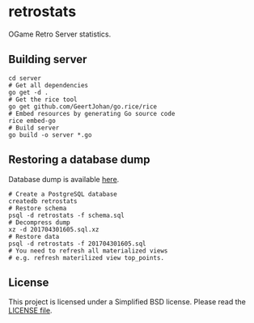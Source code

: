 # retrostats
OGame Retro Server statistics.

## Building server
```
cd server
# Get all dependencies
go get -d .
# Get the rice tool
go get github.com/GeertJohan/go.rice/rice
# Embed resources by generating Go source code
rice embed-go
# Build server
go build -o server *.go
```

## Restoring a database dump
Database dump is available [here](https://github.com/patrykstefanski/retrostats-dump).
```
# Create a PostgreSQL database
createdb retrostats
# Restore schema
psql -d retrostats -f schema.sql
# Decompress dump
xz -d 201704301605.sql.xz
# Restore data
psql -d retrostats -f 201704301605.sql
# You need to refresh all materialized views
# e.g. refresh materilized view top_points.
```

## License
This project is licensed under a Simplified BSD license. Please read the [LICENSE file](LICENSE).

